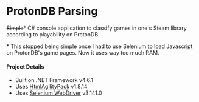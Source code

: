 # ProtonDB Parsing

~~Simple~~* C# console application to classify games in one's Steam library according to playability on ProtonDB.

\* This stopped being simple once I had to use Selenium to load Javascript on ProtonDB's game pages. Now it uses way too much RAM.

#### Project Details
 - Built on .NET Framework v4.6.1
 - Uses [HtmlAgilityPack](https://www.nuget.org/packages/HtmlAgilityPack) v1.8.14
 - Uses [Selenium WebDriver](https://www.seleniumhq.org/projects/webdriver/) v3.141.0
